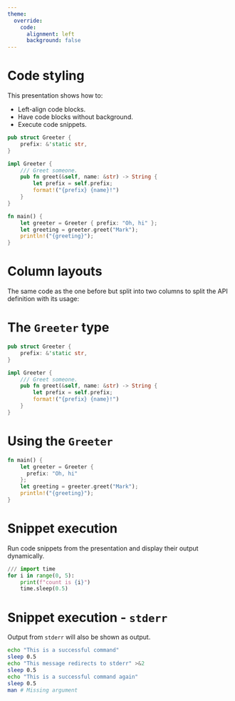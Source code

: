 ```yaml
---
theme:
  override:
    code:
      alignment: left
      background: false
---
```


# Code styling

This presentation shows how to:

- Left-align code blocks.
- Have code blocks without background.
- Execute code snippets.

```rust
pub struct Greeter {
    prefix: &'static str,
}

impl Greeter {
    /// Greet someone.
    pub fn greet(&self, name: &str) -> String {
        let prefix = self.prefix;
        format!("{prefix} {name}!")
    }
}

fn main() {
    let greeter = Greeter { prefix: "Oh, hi" };
    let greeting = greeter.greet("Mark");
    println!("{greeting}");
}
```

<!-- end_slide -->

# Column layouts

The same code as the one before but split into two columns to split the API definition with its usage:

<!-- column_layout: [1, 1] -->

<!-- column: 0 -->

# The `Greeter` type

```rust
pub struct Greeter {
    prefix: &'static str,
}

impl Greeter {
    /// Greet someone.
    pub fn greet(&self, name: &str) -> String {
        let prefix = self.prefix;
        format!("{prefix} {name}!")
    }
}
```

<!-- column: 1 -->

# Using the `Greeter`

```rust
fn main() {
    let greeter = Greeter {
      prefix: "Oh, hi"
    };
    let greeting = greeter.greet("Mark");
    println!("{greeting}");
}
```

<!-- end_slide -->

# Snippet execution

Run code snippets from the presentation and display their output dynamically.

```python +exec
/// import time
for i in range(0, 5):
    print(f"count is {i}")
    time.sleep(0.5)
```

<!-- end_slide -->

# Snippet execution - `stderr`

Output from `stderr` will also be shown as output.

```bash +exec
echo "This is a successful command"
sleep 0.5
echo "This message redirects to stderr" >&2
sleep 0.5
echo "This is a successful command again"
sleep 0.5
man # Missing argument
```
